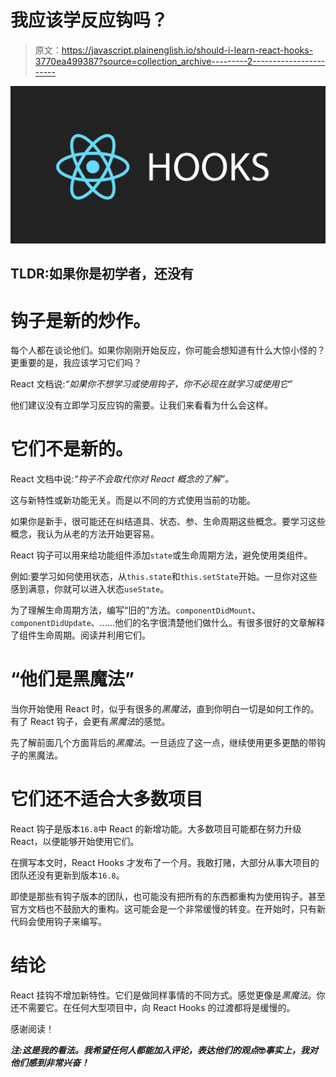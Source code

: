 # 我应该学反应钩吗？

> 原文：<https://javascript.plainenglish.io/should-i-learn-react-hooks-3770ea499387?source=collection_archive---------2----------------------->

![](img/961286e888f682072de57bfe4e4d3f3f.png)

## TLDR:如果你是初学者，还没有

# 钩子是新的炒作。

每个人都在谈论他们。如果你刚刚开始反应，你可能会想知道有什么大惊小怪的？更重要的是，我应该学习它们吗？

React 文档说:*“如果你不想学习或使用钩子，你不必现在就学习或使用它”*

他们建议没有立即学习反应钩的需要。让我们来看看为什么会这样。

# 它们不是新的。

React 文档中说:*“钩子不会取代你对 React 概念的了解”。*

这与新特性或新功能无关。而是以不同的方式使用当前的功能。

如果你是新手，很可能还在纠结道具、状态、参、生命周期这些概念。要学习这些概念，我认为从老的方法开始更容易。

React 钩子可以用来给功能组件添加`state`或生命周期方法，避免使用类组件。

例如:要学习如何使用状态，从`this.state`和`this.setState`开始。一旦你对这些感到满意，你就可以进入状态`useState`。

为了理解生命周期方法，编写“旧的”方法。`componentDidMount`、`componentDidUpdate`、……他们的名字很清楚他们做什么。有很多很好的文章解释了组件生命周期。阅读并利用它们。

# “他们是黑魔法”

当你开始使用 React 时，似乎有很多的*黑魔法*，直到你明白一切是如何工作的。有了 React 钩子，会更有*黑魔法*的感觉。

先了解前面几个方面背后的*黑魔法*。一旦适应了这一点，继续使用更多更酷的带钩子的黑魔法。

# 它们还不适合大多数项目

React 钩子是版本`16.8`中 React 的新增功能。大多数项目可能都在努力升级 React，以便能够开始使用它们。

在撰写本文时，React Hooks 才发布了一个月。我敢打赌，大部分从事大项目的团队还没有更新到版本`16.8`。

即使是那些有钩子版本的团队，也可能没有把所有的东西都重构为使用钩子。甚至官方文档也不鼓励大的重构。这可能会是一个非常缓慢的转变。在开始时，只有新代码会使用钩子来编写。

# 结论

React 挂钩不增加新特性。它们是做同样事情的不同方式。感觉更像是*黑魔法*。你还不需要它。在任何大型项目中，向 React Hooks 的过渡都将是缓慢的。

感谢阅读！

***注:这是我的看法。我希望任何人都能加入评论，表达他们的观点*🤓*事实上，我对他们感到非常兴奋！***